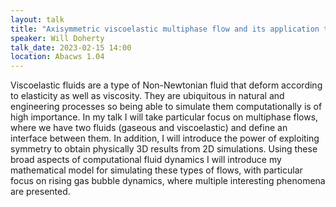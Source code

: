 ```yaml
---
layout: talk
title: "Axisymmetric viscoelastic multiphase flow and its application to rising gas bubble dynamics"
speaker: Will Doherty
talk_date: 2023-02-15 14:00
location: Abacws 1.04
---
```

Viscoelastic fluids are a type of Non-Newtonian fluid that deform according to elasticity as well as viscosity. They are ubiquitous in natural and engineering processes so being able to simulate them computationally is of high importance. In my talk I will take particular focus on multiphase flows, where we have two fluids (gaseous and viscoelastic) and define an interface between them. In addition, I will introduce the power of exploiting symmetry to obtain physically 3D results from 2D simulations. Using these broad aspects of computational fluid dynamics I will introduce my mathematical model for simulating these types of flows, with particular focus on rising gas bubble dynamics, where multiple interesting phenomena are presented.
